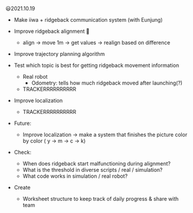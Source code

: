 :smiley:2021.10.19

- Make iiwa + ridgeback communication system (with Eunjung)
- Improve ridgeback alignment :black_heart:
  - align -> move 1m -> get values -> realign based on difference
- Improve trajectory planning algorithm
- Test which topic is best for getting ridgeback movement information
  - Real robot
    - Odometry: tells how much ridgeback moved after launching(?)
  - TRACKERRRRRRRRRR
- Improve localization

  - TRACKERRRRRRRRRR

- Future:
  - Improve localization -> make a system that finishes the picture color by color ( y -> m -> c -> k)

- Check:
  - When does ridgeback start malfunctioning during alignment?
  - What is the threshold in diverse scripts / real / simulation?
  - What code works in simulation / real robot?

- Create
  - Worksheet structure to keep track of daily progress & share with team
